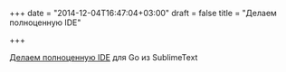 +++
date = "2014-12-04T16:47:04+03:00"
draft = false
title = "Делаем полноценную IDE"

+++

<p><a href="http://eefret.me/making-sublime-your-golang-ide/">Делаем полноценную IDE</a> для Go из SublimeText</p>

